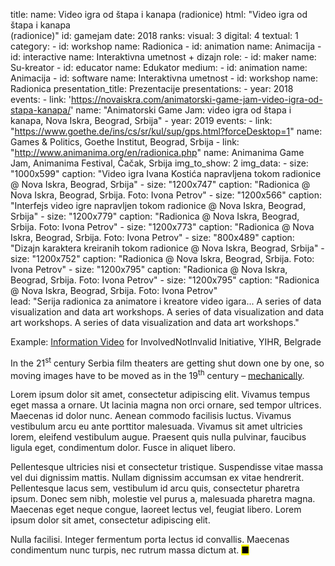 title: 
    name: Video igra od štapa i kanapa (radionice)
    html: "Video igra od štapa i kanapa <br>(radionice)"
id: gamejam
date: 2018
ranks:
    visual: 3
    digital: 4
    textual: 1
category: 
    - id: workshop
      name: Radionica
    - id: animation
      name: Animacija
    - id: interactive
      name: Interaktivna umetnost + dizajn
role:
    - id: maker
      name: Su-kreator
    - id: educator
      name: Edukator
medium:
    - id: animation
      name: Animacija
    - id: software
      name: Interaktivna umetnost
    - id: workshop
      name: Radionica
presentation_title: Prezentacije
presentations:
    - year: 2018
      events:
        - link: 'https://novaiskra.com/animatorski-game-jam-video-igra-od-stapa-kanapa/'
          name: "Animatorski Game Jam: video igra od štapa i kanapa, Nova Iskra, Beograd, Srbija"
    - year: 2019
      events:
        - link: "https://www.goethe.de/ins/cs/sr/kul/sup/gps.html?forceDesktop=1"
          name: Games & Politics, Goethe Institut, Beograd, Srbija
        - link: "http://www.animanima.org/en/radionica.php"
          name: Animanima Game Jam, Animanima Festival, Čačak, Srbija
img_to_show: 2
img_data:
    - size: "1000x599"
      caption: "Video igra Ivana Kostića napravljena tokom radionice @ Nova Iskra, Beograd, Srbija"
    - size: "1200x747"
      caption: "Radionica @ Nova Iskra, Beograd, Srbija. Foto: Ivona Petrov"
    - size: "1200x566"
      caption: "Interfejs video igre napravljen tokom radionice @ Nova Iskra, Beograd, Srbija"
    - size: "1200x779"
      caption: "Radionica @ Nova Iskra, Beograd, Srbija. Foto: Ivona Petrov"
    - size: "1200x773"
      caption: "Radionica @ Nova Iskra, Beograd, Srbija. Foto: Ivona Petrov"
    - size: "800x489"
      caption: "Dizajn karaktera kreiranih tokom radionice @ Nova Iskra, Beograd, Srbija"
    - size: "1200x752"
      caption: "Radionica @ Nova Iskra, Beograd, Srbija. Foto: Ivona Petrov"
    - size: "1200x795"
      caption: "Radionica @ Nova Iskra, Beograd, Srbija. Foto: Ivona Petrov"
    - size: "1200x795"
      caption: "Radionica @ Nova Iskra, Beograd, Srbija. Foto: Ivona Petrov"  
lead: "Serija radionica za animatore i kreatore video igara... A series of data visualization and data art workshops. A series of data visualization and data art workshops. A series of data visualization and data art workshops."

Example: <a href='https://www.youtube.com/watch?v=T2PH3liBbpo' target='_blank'>Information Video</a> for InvolvedNotInvalid Initiative, YIHR, Belgrade

In the 21<sup>st</sup> century Serbia film theaters are getting shut down one by one, so moving images have to
be moved as in the 19<sup>th</sup> century – <a href='https://en.wikipedia.org/wiki/Precursors_of_film' target='_blank'>mechanically</a>.

Lorem ipsum dolor sit amet, consectetur adipiscing elit. Vivamus tempus eget massa a ornare. Ut lacinia magna non orci ornare, sed tempor ultrices. Maecenas id dolor nunc. Aenean commodo facilisis luctus. Vivamus vestibulum arcu eu ante porttitor malesuada. Vivamus sit amet ultricies lorem, eleifend vestibulum augue. Praesent quis nulla pulvinar, faucibus ligula eget, condimentum dolor. Fusce in aliquet libero.

Pellentesque ultricies nisi et consectetur tristique. Suspendisse vitae massa vel dui dignissim mattis. Nullam dignissim accumsan ex vitae hendrerit. Pellentesque lacus sem, vestibulum id arcu quis, consectetur pharetra ipsum. Donec sem nibh, molestie vel purus a, malesuada pharetra magna. Maecenas eget neque congue, laoreet lectus vel, feugiat libero. Lorem ipsum dolor sit amet, consectetur adipiscing elit.

Nulla facilisi. Integer fermentum porta lectus id convallis. Maecenas condimentum nunc turpis, nec rutrum massa dictum at. <mark>&#9632;</mark>
